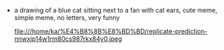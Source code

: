 * a drawing of a blue cat sitting next to a fan with cat ears, cute meme, simple meme, no letters, very funny

  [file:///home/ka/%E4%B8%8B%E8%BD%BD/replicate-prediction-nnwxjp14w1rm80cs987rkx84y0.jpeg](https://github.com/painterner/good-prompts/blob/main/replicate-prediction-nnwxjp14w1rm80cs987rkx84y0.jpeg)

